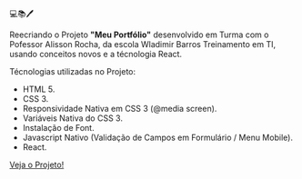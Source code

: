 💻📚🖊️

Reecriando o Projeto **"Meu Portfólio"** desenvolvido em Turma com o Pofessor Alisson Rocha, da escola Wladimir Barros Treinamento em TI, usando conceitos novos e a técnologia React.

Técnologias utilizadas no Projeto:

- HTML 5.
- CSS 3.
- Responsividade Nativa em CSS 3 (@media screen).
- Variáveis Nativa do CSS 3.
- Instalação de Font.
- Javascript Nativo (Validação de Campos em Formulário / Menu Mobile).
- React.

[Veja o Projeto!]()